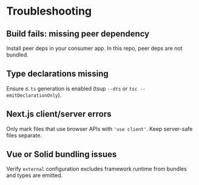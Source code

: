 # Troubleshooting

## Build fails: missing peer dependency

Install peer deps in your consumer app. In this repo, peer deps are not bundled.

## Type declarations missing

Ensure `d.ts` generation is enabled (tsup `--dts` or `tsc --emitDeclarationOnly`).

## Next.js client/server errors

Only mark files that use browser APIs with `'use client'`. Keep server-safe files separate.

## Vue or Solid bundling issues

Verify `external` configuration excludes framework runtime from bundles and types are emitted.
